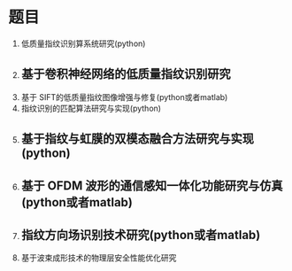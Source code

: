 # 题目



1. &#x20;低质量指纹识别算系统研究(python)
2. ## 基于卷积神经网络的低质量指纹识别研究&#x20;
3. 基于 SIFT的低质量指纹图像增强与修复(python或者matlab)
4. 指纹识别的匹配算法研究与实现(python)
5. ## 基于指纹与虹膜的双模态融合方法研究与实现(python)
6. ## 基于 OFDM 波形的通信感知一体化功能研究与仿真(python或者matlab)
7. ## 指纹方向场识别技术研究(python或者matlab)
8. 基于波束成形技术的物理层安全性能优化研究

